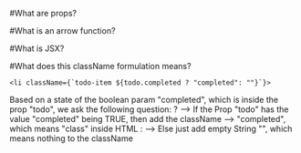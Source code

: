 #What are props? 

#What is an arrow function? 

#What is JSX?

#What does this className formulation means? 
```
<li className={`todo-item ${todo.completed ? "completed": ""}`}> 
``` 

Based on a state of the boolean param "completed", which is inside the prop "todo", we ask the following question:
? --> If the Prop "todo" has the value "completed" being TRUE, then add the className --> "completed", which means "class" inside HTML 
: --> Else just add empty String "", which means nothing to the className